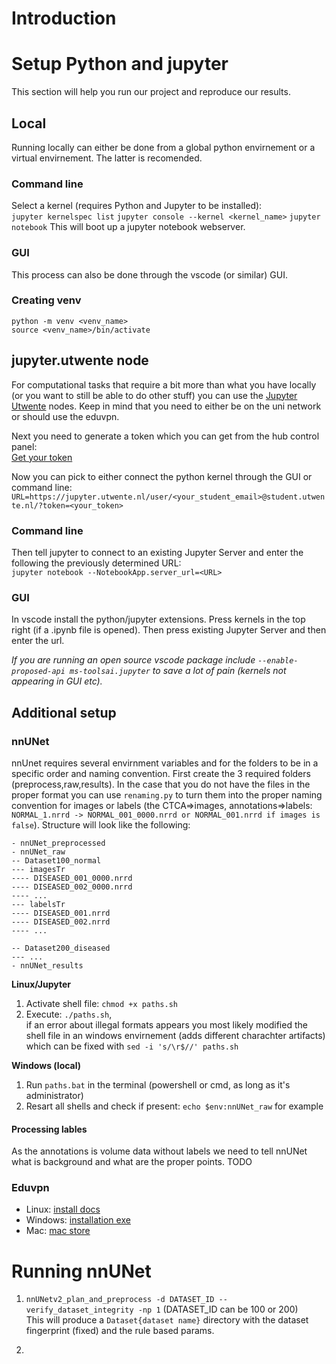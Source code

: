 # Introduction
# Setup Python and jupyter 
This section will help you run our project and reproduce our results.

## Local
Running locally can either be done from a global python envirnement or a virtual envirnement. The latter is recomended. 

### Command line
Select a kernel (requires Python and Jupyter to be installed): <br>
```jupyter kernelspec list```
```jupyter console --kernel <kernel_name>```
```jupyter notebook```
This will boot up a jupyter notebook webserver.
### GUI
This process can also be done through the vscode (or similar) GUI. 

### Creating venv
```python -m venv <venv_name>``` <br>
```source <venv_name>/bin/activate```

## jupyter.utwente node
For computational tasks that require a bit more than what you have locally (or you want to still be able to do other stuff) you can use the <a href="https://jupyter.utwente.nl/">Jupyter Utwente</a> nodes. Keep in mind that you need to either be on the uni network or should use the eduvpn. 

Next you need to generate a token which you can get from the hub control panel:<br>
<a href="https://jupyter.utwente.nl/hub/token">Get your token</a> 

Now you can pick to either connect the python kernel through the GUI or command line:
```URL=https://jupyter.utwente.nl/user/<your_student_email>@student.utwente.nl/?token=<your_token>```

### Command line
Then tell jupyter to connect to an existing Jupyter Server and enter the following the previously determined URL:<br>
```jupyter notebook --NotebookApp.server_url=<URL>```

### GUI
In vscode install the python/jupyter extensions. Press kernels in the top right (if a .ipynb file is opened). Then press existing Jupyter Server and then enter the url. 

<i>If you are running an open source vscode package include ```--enable-proposed-api ms-toolsai.jupyter``` to save a lot of pain (kernels not appearing in GUI etc).</i>

## Additional setup
### nnUNet
nnUnet requires several envirnment variables and for the folders to be in a specific order and naming convention.
First create the 3 required folders (preprocess,raw,results). In the case that you do not have the files in the proper format you can use ```renaming.py``` to turn them into the proper naming convention for images or labels (the CTCA=>images, annotations=>labels: ```NORMAL_1.nrrd -> NORMAL_001_0000.nrrd or NORMAL_001.nrrd if images is false```). Structure will look like the following:

```
- nnUNet_preprocessed
- nnUNet_raw
-- Dataset100_normal
--- imagesTr
---- DISEASED_001_0000.nrrd
---- DISEASED_002_0000.nrrd
---- ...
--- labelsTr
---- DISEASED_001.nrrd
---- DISEASED_002.nrrd
---- ...

-- Dataset200_diseased
--- ...
- nnUNet_results
```

**Linux/Jupyter**
1. Activate shell file: ```chmod +x paths.sh```
2. Execute: ```./paths.sh```,<br> if an error about illegal formats appears you most likely modified the shell file in an windows envirnement (adds different charachter artifacts) which can be fixed with ```sed -i 's/\r$//' paths.sh```

**Windows (local)**
1. Run ```paths.bat``` in the terminal (powershell or cmd, as long as it's administrator)
2. Resart all shells and check if present: ```echo $env:nnUNet_raw``` for example 

#### Processing lables
As the annotations is volume data without labels we need to tell nnUNet what is background and what are the proper points. TODO

### Eduvpn
- Linux: [install docs](https://docs.eduvpn.org/client/linux/installation.html)
- Windows: [installation exe](https://app.eduvpn.org/windows/eduVPNClient_latest.exe)
- Mac: [mac store](https://apps.apple.com/app/eduvpn-client/id1317704208)

# Running nnUNet
1. ```nnUNetv2_plan_and_preprocess -d DATASET_ID --verify_dataset_integrity -np 1``` (DATASET_ID can be 100 or 200) <br>
This will produce a ```Dataset{dataset name}``` directory with the dataset fingerprint (fixed) and the rule based params. 
2. ``````


